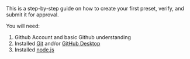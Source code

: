 This is a step-by-step guide on how to create your first preset, verify, and submit it for approval.

You will need:
1. Github Account and basic Github understanding
2. Installed [Git](https://git-scm.com/downloads) and/or [GitHub Desktop](https://desktop.github.com/)
3. Installed [node.js](https://nodejs.org/en/download/)